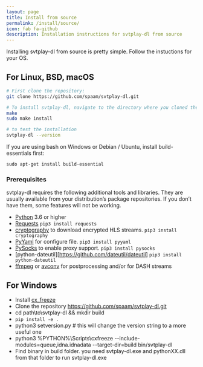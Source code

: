 ```yaml
---
layout: page
title: Install from source
permalink: /install/source/
icon: fab fa-github
description: Installation instructions for svtplay-dl from source
---
```


<p class="lead">Installing svtplay-dl from source is pretty simple. Follow the instuctions for your OS.</p>

## For Linux, BSD, macOS <i class="fab fa-linux"></i> <i class="fab fa-freebsd"></i> <i class="fab fa-apple"></i>

```bash
# First clone the repository:
git clone https://github.com/spaam/svtplay-dl.git

# To install svtplay-dl, navigate to the directory where you cloned the source and run:
make
sudo make install

# to test the installation
svtplay-dl --version
```

<div class="alert alert-primary" role="alert">
<p>If you are using bash on Windows or Debian / Ubuntu, install build-essentials first:</p>
<code>sudo apt-get install build-essential</code>
</div>

### Prerequisites

svtplay-dl requires the following additional tools and libraries. They are usually available from your distribution’s package repositories. If you don’t have them, some features will not be working.

* [Python](https://www.python.org/) 3.6 or higher
* [Requests](http://www.python-requests.org/) ```pip3 install requests```
* [cryptography](https://cryptography.io/en/latest/) to download encrypted HLS streams. ```pip3 install cryptography```
* [PyYaml](https://github.com/yaml/pyyaml) for configure file. ```pip3 install pyyaml```
* [PySocks](https://github.com/Anorov/PySocks) to enable proxy support. ```pip3 install pysocks```
* [python-dateutil][https://github.com/dateutil/dateutil] ```pip3 install python-dateutil```
* [ffmpeg](https://ffmpeg.org/) or [avconv](https://libav.org/) for postprocessing and/or for DASH streams

## For Windows <i class="fab fa-windows"></i>

* Install [cx_freeze](https://anthony-tuininga.github.io/cx_Freeze/)
* Clone the repository https://github.com/spaam/svtplay-dl.git
* cd path\to\svtplay-dl && mkdir build
* `pip install -e .`
* python3 setversion.py # this will change the version string to a more useful one
* python3 %PYTHON%\\Scripts\\cxfreeze --include-modules=queue,idna.idnadata --target-dir=build bin/svtplay-dl
* Find binary in build folder. you need svtplay-dl.exe and pythonXX.dll from that folder to run svtplay-dl.exe

